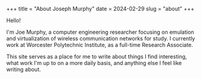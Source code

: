 +++
title = "About Joseph Murphy"
date = 2024-02-29
slug = "about"
+++

Hello!

I'm Joe Murphy, a computer engineering researcher focusing on emulation and
virtualization of wireless communication networks for study. I currently work at
Worcester Polytechnic Institute, as a full-time Research Associate.

This site serves as a place for me to write about things I find interesting, what work I'm up to on
a more daily basis, and anything else I feel like writing about.

